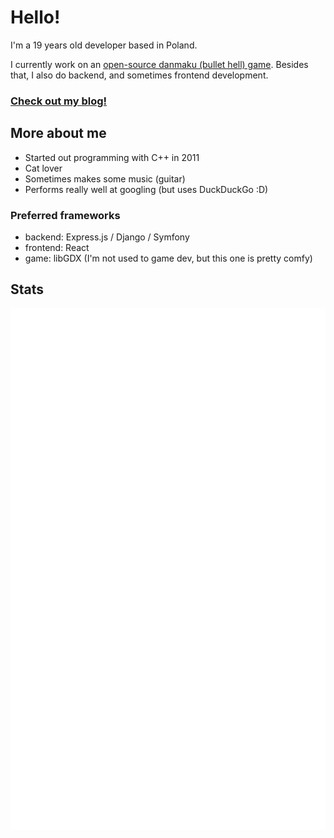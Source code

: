 # Hello!

I'm a 19 years old developer based in Poland.

I currently work on an [open-source danmaku (bullet hell) game](//github.com/karmek-k/dandash).
Besides that, I also do backend, and sometimes frontend development.

### [Check out my blog!](https://karmek-k-blog.netlify.app/)

## More about me

- Started out programming with C++ in 2011
- Cat lover
- Sometimes makes some music (guitar)
- Performs really well at googling (but uses DuckDuckGo :D)

### Preferred frameworks

- backend: Express.js / Django / Symfony
- frontend: React
- game: libGDX (I'm not used to game dev, but this one is pretty comfy)

## Stats

<div align="center">
  <img
    src="https://github.com/karmek-k/karmek-k/blob/master/github-metrics.svg"
    alt="Metrics"
  />
</div>
